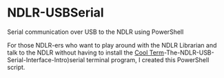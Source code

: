 # NDLR-USBSerial
Serial communication over USB to the NDLR using PowerShell

For those NDLR-ers who want to play around with the NDLR Librarian and talk to the NDLR without having to install the [Cool Term](https://github.com/Barilium8/The-NDLR-Librarian/wiki/0)-The-NDLR-USB-Serial-Interface-Intro)serial terminal program, I created this PowerShell script. 
